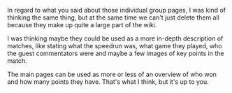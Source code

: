 In regard to what you said about those individual group pages, I was kind of thinking the same thing, but at the same time we can't just delete them all because they make up quite a large part of the wiki.

I was thinking maybe they could be used as a more in-depth description of matches, like stating what the speedrun was, what game they played, who the guest commentators were and maybe a few images of key points in the match.

The main pages can be used as more or less of an overview of who won and how many points they have. That's what I think, but it's up to you.